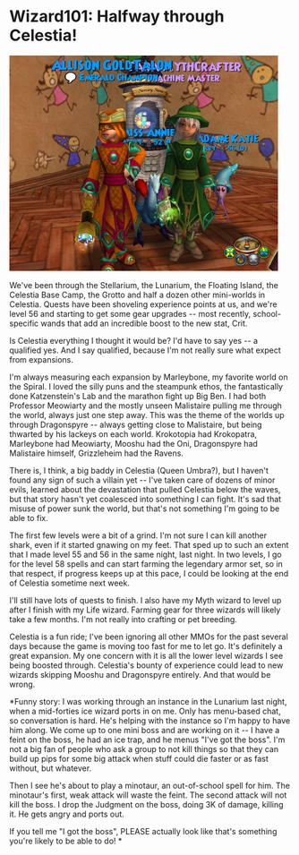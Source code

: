 # Wizard101: Halfway through Celestia!

![](../uploads/2010/11/WizardGraphicalClient-2010-11-12-07-33-23-75.jpg "New clothes!")

We've been through the Stellarium, the Lunarium, the Floating Island, the Celestia Base Camp, the Grotto and half a dozen other mini-worlds in Celestia. Quests have been shoveling experience points at us, and we're level 56 and starting to get some gear upgrades -- most recently, school-specific wands that add an incredible boost to the new stat, Crit.

Is Celestia everything I thought it would be? I'd have to say yes -- a qualified yes. And I say qualified, because I'm not really sure what expect from expansions.

I'm always measuring each expansion by Marleybone, my favorite world on the Spiral. I loved the silly puns and the steampunk ethos, the fantastically done Katzenstein's Lab and the marathon fight up Big Ben. I had both Professor Meowiarty and the mostly unseen Malistaire pulling me through the world, always just one step away. This was the theme of the worlds up through Dragonspyre -- always getting close to Malistaire, but being thwarted by his lackeys on each world. Krokotopia had Krokopatra, Marleybone had Meowiarty, Mooshu had the Oni, Dragonspyre had Malistaire himself, Grizzleheim had the Ravens.

There is, I think, a big baddy in Celestia (Queen Umbra?), but I haven't found any sign of such a villain yet -- I've taken care of dozens of minor evils, learned about the devastation that pulled Celestia below the waves, but that story hasn't yet coalesced into something I can fight. It's sad that misuse of power sunk the world, but that's not something I'm going to be able to fix.

The first few levels were a bit of a grind. I'm not sure I can kill another shark, even if it started gnawing on my feet. That sped up to such an extent that I made level 55 and 56 in the same night, last night. In two levels, I go for the level 58 spells and can start farming the legendary armor set, so in that respect, if progress keeps up at this pace, I could be looking at the end of Celestia sometime next week.

I'll still have lots of quests to finish. I also have my Myth wizard to level up after I finish with my Life wizard. Farming gear for three wizards will likely take a few months. I'm not really into crafting or pet breeding.

Celestia is a fun ride; I've been ignoring all other MMOs for the past several days because the game is moving too fast for me to let go. It's definitely a great expansion. My one concern with it is all the lower level wizards I see being boosted through. Celestia's bounty of experience could lead to new wizards skipping Mooshu and Dragonspyre entirely. And that would be wrong.

*Funny story: I was working through an instance in the Lunarium last night, when a mid-forties ice wizard ports in on me. Only has menu-based chat, so conversation is hard. He's helping with the instance so I'm happy to have him along. We come up to one mini boss and are working on it -- I have a feint on the boss, he had an ice trap, and he menus "I've got the boss". I'm not a big fan of people who ask a group to not kill things so that they can build up pips for some big attack when stuff could die faster or as fast without, but whatever.

Then I see he's about to play a minotaur, an out-of-school spell for him. The minotaur's first, weak attack will waste the feint. The second attack will not kill the boss. I drop the Judgment on the boss, doing 3K of damage, killing it. He gets angry and ports out.

If you tell me "I got the boss", PLEASE actually look like that's something you're likely to be able to do!
*
